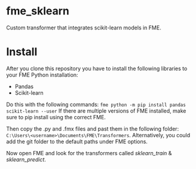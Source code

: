 # fme_sklearn
Custom transformer that integrates scikit-learn models in FME. 

# Install 
After you clone this repository you have to install the following libraries to your FME Python installation: 
- Pandas
- Scikit-learn

Do this with the following commands:
`fme python -m pip install pandas scikit-learn --user`
If there are multiple versions of FME installed, make sure to pip install using the correct FME.

Then copy the .py and .fmx files and past them in the following folder: 
`C:\Users\<username>\Documents\FME\Transformers`. Alternatively, you could add the git folder to the default paths under FME options. 

Now open FME and look for the transformers called *sklearn_train* & *sklearn_predict*. 

